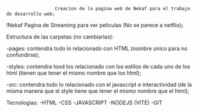                      Creacion de la pagina web de Nekaf para el trabajo de desarrollo web;
!Nekaf Pagina de Streaming para ver peliculas (No se parece a netflix)¡

Estructura de las carpetas (no cambiarlas):

  -pages: contendra todo lo relacionado con HTML (nombre unico para no confundirse);

   -styles: contendra tood los relacionado con los estilos de cada uno de los html (tienen que tener el mismo nombre que los html);

   -src: contendra todo lo relacionado con el javascript e interactividad (de la misma manera que el style tiene que tener el mismo nombre que el html);

Tecnologias:
    -HTML
    -CSS
    -JAVASCRIPT
    -NODEJS (VITE)
    -GIT
